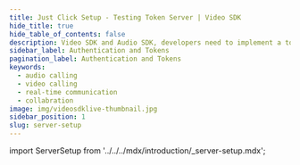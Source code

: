 ```yaml
---
title: Just Click Setup - Testing Token Server | Video SDK
hide_title: true
hide_table_of_contents: false
description: Video SDK and Audio SDK, developers need to implement a token server. This requires efforts on both the front-end and backend.
sidebar_label: Authentication and Tokens
pagination_label: Authentication and Tokens
keywords:
  - audio calling
  - video calling
  - real-time communication
  - collabration
image: img/videosdklive-thumbnail.jpg
sidebar_position: 1
slug: server-setup
---
```


import ServerSetup from '../../../mdx/introduction/\_server-setup.mdx';

<ServerSetup />
